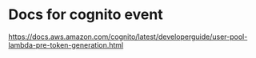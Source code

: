 # Docs for cognito event

https://docs.aws.amazon.com/cognito/latest/developerguide/user-pool-lambda-pre-token-generation.html
